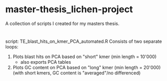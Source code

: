 # master-thesis_lichen-project
 A collection of scripts I created for my masters thesis.
# 
script: TE_blast_hits_on_kmer_PCA_automated.R
 Consists of two separate loops:
  1. Plots blast hits on PCA based on "short" kmer (min length = 10'000)
      + also exports PCA tables
  2. Plots GC content on PCA based on "long" kmer (min length = 20'000) (with short kmers, GC content is "averaged"/no differenced)

